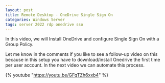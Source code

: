```yaml
---
layout: post
title: Remote Desktop - OneDrive Single Sign On
categories: Windows Server
tags: server 2022 rdp onedrive sso
---
```

In this video, we will Install OneDrive and configure Single Sign On with a Group Policy.

Let me know in the comments if you like to see a follow-up video on this because in this setup you have to download/install Onedrive the first time per user account. In the next video we can automate this process.

{% youtube "https://youtu.be/GFqTZh6xxb4" %}
